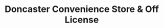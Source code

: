 ---
title: "Doncaster Convenience Store & Off License"
url: /doncaster/doncaster-convenience-store-und-off-license/
shop: Lebensmittel
---